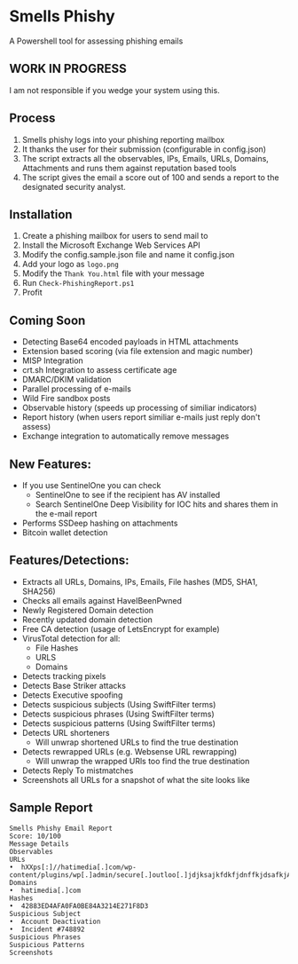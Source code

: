 # Smells Phishy
A Powershell tool for assessing phishing emails

## WORK IN PROGRESS
I am not responsible if you wedge your system using this.

## Process

1. Smells phishy logs into your phishing reporting mailbox
2. It thanks the user for their submission (configurable in config.json)
3. The script extracts all the observables, IPs, Emails, URLs, Domains, Attachments and runs them against reputation based tools
4. The script gives the email a score out of 100 and sends a report to the designated security analyst.

## Installation

1. Create a phishing mailbox for users to send mail to
2. Install the Microsoft Exchange Web Services API
3. Modify the config.sample.json file and name it config.json
4. Add your logo as `logo.png`
5. Modify the `Thank You.html` file with your message
6. Run `Check-PhishingReport.ps1`
7. Profit

## Coming Soon

- Detecting Base64 encoded payloads in HTML attachments
- Extension based scoring (via file extension and magic number)
- MISP Integration
- crt.sh Integration to assess certificate age
- DMARC/DKIM validation
- Parallel processing of e-mails
- Wild Fire sandbox posts
- Observable history (speeds up processing of similiar indicators)
- Report history (when users report similiar e-mails just reply don't assess)
- Exchange integration to automatically remove messages

## New Features:

- If you use SentinelOne you can check 
    - SentinelOne to see if the recipient has AV installed
    - Search SentinelOne Deep Visibility for IOC hits and shares them in the e-mail report
- Performs SSDeep hashing on attachments
- Bitcoin wallet detection

## Features/Detections:

-	Extracts all URLs, Domains, IPs, Emails, File hashes (MD5, SHA1, SHA256)
-	Checks all emails against HaveIBeenPwned
-	Newly Registered Domain detection
-	Recently updated domain detection
-	Free CA detection (usage of LetsEncrypt for example)
-	VirusTotal detection for all:
    - File Hashes
    - URLS
    - Domains
-	Detects tracking pixels
-	Detects Base Striker attacks
-	Detects Executive spoofing
-	Detects suspicious subjects (Using SwiftFilter terms)
-	Detects suspicious phrases (Using SwiftFilter terms)
-	Detects suspicious patterns (Using SwiftFilter terms)
-	Detects URL shorteners
    - Will unwrap shortened URLs to find the true destination
-	Detects rewrapped URLs (e.g. Websense URL rewrapping)
    - Will unwrap the wrapped URls too find the true destination
-	Detects Reply To mistmatches
-	Screenshots all URLs for a snapshot of what the site looks like


## Sample Report

```
Smells Phishy Email Report
Score: 10/100
Message Details
Observables
URLs
•  hXXps[:]//hatimedia[.]com/wp-content/plugins/wp[.]admin/secure[.]outloo[.]jdjksajkfdkfjdnffkjdsafkjAKKFDKFJDKFJKDF/ac90c11a260d0bbcf2c15b3e64198dd9/
Domains
•  hatimedia[.]com
Hashes
•  42883ED4AFA0FA0BE84A3214E271F8D3
Suspicious Subject
•  Account Deactivation
•  Incident #748892
Suspicious Phrases
Suspicious Patterns
Screenshots
 
 
```
